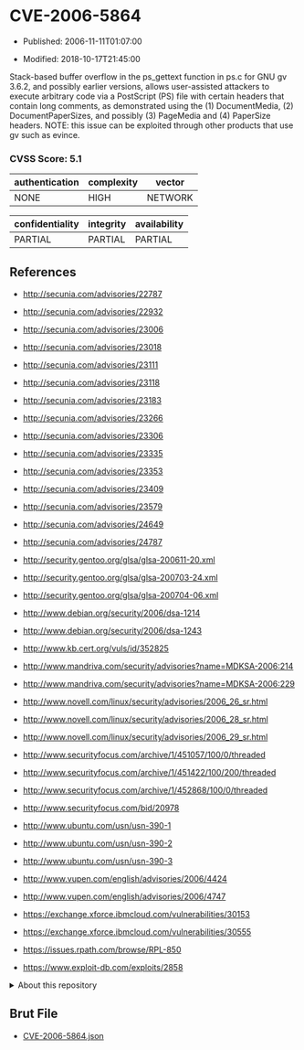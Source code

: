 # CVE-2006-5864

- Published: 2006-11-11T01:07:00

- Modified: 2018-10-17T21:45:00

Stack-based buffer overflow in the ps_gettext function in ps.c for GNU gv 3.6.2, and possibly earlier versions, allows user-assisted attackers to execute arbitrary code via a PostScript (PS) file with certain headers that contain long comments, as demonstrated using the (1) DocumentMedia, (2) DocumentPaperSizes, and possibly (3) PageMedia and (4) PaperSize headers.  NOTE: this issue can be exploited through other products that use gv such as evince.

### CVSS Score: **5.1**

| authentication | complexity | vector |
| --- | --- | --- |
| NONE | HIGH | NETWORK |

| confidentiality | integrity | availability |
| --- | --- | --- |
| PARTIAL | PARTIAL | PARTIAL |

## References

* http://secunia.com/advisories/22787

* http://secunia.com/advisories/22932

* http://secunia.com/advisories/23006

* http://secunia.com/advisories/23018

* http://secunia.com/advisories/23111

* http://secunia.com/advisories/23118

* http://secunia.com/advisories/23183

* http://secunia.com/advisories/23266

* http://secunia.com/advisories/23306

* http://secunia.com/advisories/23335

* http://secunia.com/advisories/23353

* http://secunia.com/advisories/23409

* http://secunia.com/advisories/23579

* http://secunia.com/advisories/24649

* http://secunia.com/advisories/24787

* http://security.gentoo.org/glsa/glsa-200611-20.xml

* http://security.gentoo.org/glsa/glsa-200703-24.xml

* http://security.gentoo.org/glsa/glsa-200704-06.xml

* http://www.debian.org/security/2006/dsa-1214

* http://www.debian.org/security/2006/dsa-1243

* http://www.kb.cert.org/vuls/id/352825

* http://www.mandriva.com/security/advisories?name=MDKSA-2006:214

* http://www.mandriva.com/security/advisories?name=MDKSA-2006:229

* http://www.novell.com/linux/security/advisories/2006_26_sr.html

* http://www.novell.com/linux/security/advisories/2006_28_sr.html

* http://www.novell.com/linux/security/advisories/2006_29_sr.html

* http://www.securityfocus.com/archive/1/451057/100/0/threaded

* http://www.securityfocus.com/archive/1/451422/100/200/threaded

* http://www.securityfocus.com/archive/1/452868/100/0/threaded

* http://www.securityfocus.com/bid/20978

* http://www.ubuntu.com/usn/usn-390-1

* http://www.ubuntu.com/usn/usn-390-2

* http://www.ubuntu.com/usn/usn-390-3

* http://www.vupen.com/english/advisories/2006/4424

* http://www.vupen.com/english/advisories/2006/4747

* https://exchange.xforce.ibmcloud.com/vulnerabilities/30153

* https://exchange.xforce.ibmcloud.com/vulnerabilities/30555

* https://issues.rpath.com/browse/RPL-850

* https://www.exploit-db.com/exploits/2858

<details>
<summary>About this repository</summary> 

  This repository is part of the project [Live Hack CVE](https://github.com/Live-Hack-CVE). Main website can be found [www.live-hack.org](https://www.live-hack.org) 
  
  Made by [Sn0wAlice](https://github.com/Sn0wAlice) for the people that care about security and need to have a feed of the latest CVEs. Hope you enjoy it, don't forget to star the repo and follow me on [Twitter](https://twitter.com/Sn0wAlice) and [Github](https://github.com/Sn0wAlice). And that is my [personnal website](https://www.alice-snow.me/)

  - [Home Page](https://github.com/Live-Hack-CVE)
  - [Framework](https://github.com/Live-Hack-CVE/cve-framework)
  - [CVE database](https://github.com/Live-Hack-CVE/full_database)
  - [Changelog](https://github.com/Live-Hack-CVE/Changelog)
</details>

## Brut File

* [CVE-2006-5864.json](https://raw.githubusercontent.com/Live-Hack-CVE/full_database/main/cves/2006/CVE-2006-5864.json)

